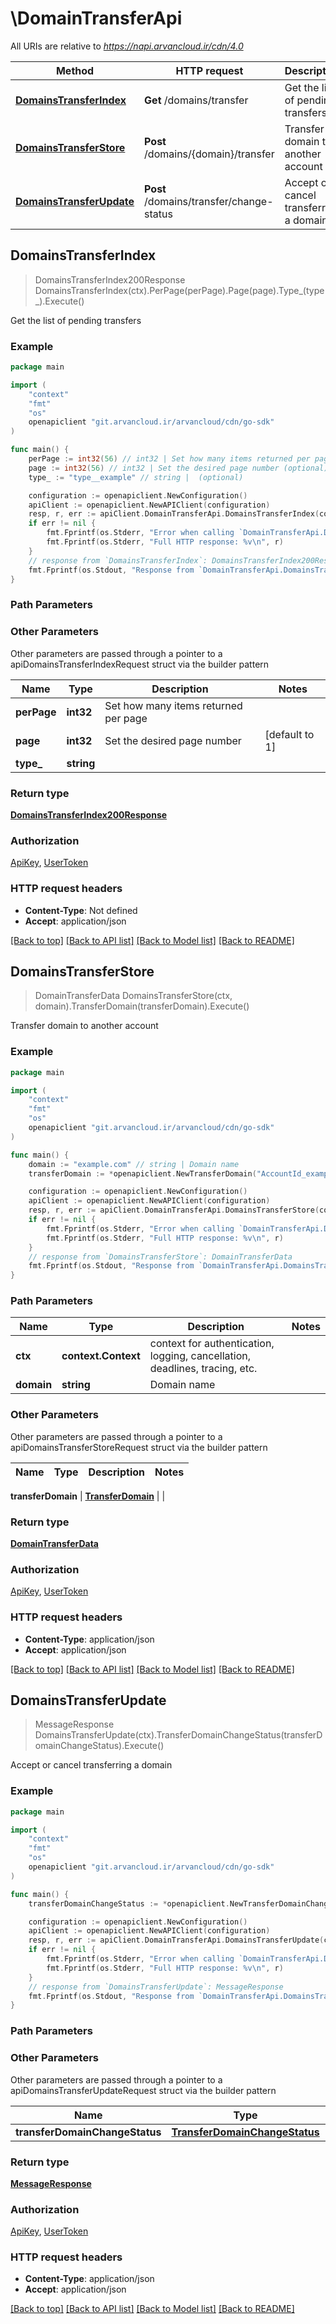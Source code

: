 # \DomainTransferApi

All URIs are relative to *https://napi.arvancloud.ir/cdn/4.0*

Method | HTTP request | Description
------------- | ------------- | -------------
[**DomainsTransferIndex**](DomainTransferApi.md#DomainsTransferIndex) | **Get** /domains/transfer | Get the list of pending transfers
[**DomainsTransferStore**](DomainTransferApi.md#DomainsTransferStore) | **Post** /domains/{domain}/transfer | Transfer domain to another account
[**DomainsTransferUpdate**](DomainTransferApi.md#DomainsTransferUpdate) | **Post** /domains/transfer/change-status | Accept or cancel transferring a domain



## DomainsTransferIndex

> DomainsTransferIndex200Response DomainsTransferIndex(ctx).PerPage(perPage).Page(page).Type_(type_).Execute()

Get the list of pending transfers

### Example

```go
package main

import (
    "context"
    "fmt"
    "os"
    openapiclient "git.arvancloud.ir/arvancloud/cdn/go-sdk"
)

func main() {
    perPage := int32(56) // int32 | Set how many items returned per page (optional)
    page := int32(56) // int32 | Set the desired page number (optional) (default to 1)
    type_ := "type__example" // string |  (optional)

    configuration := openapiclient.NewConfiguration()
    apiClient := openapiclient.NewAPIClient(configuration)
    resp, r, err := apiClient.DomainTransferApi.DomainsTransferIndex(context.Background()).PerPage(perPage).Page(page).Type_(type_).Execute()
    if err != nil {
        fmt.Fprintf(os.Stderr, "Error when calling `DomainTransferApi.DomainsTransferIndex``: %v\n", err)
        fmt.Fprintf(os.Stderr, "Full HTTP response: %v\n", r)
    }
    // response from `DomainsTransferIndex`: DomainsTransferIndex200Response
    fmt.Fprintf(os.Stdout, "Response from `DomainTransferApi.DomainsTransferIndex`: %v\n", resp)
}
```

### Path Parameters



### Other Parameters

Other parameters are passed through a pointer to a apiDomainsTransferIndexRequest struct via the builder pattern


Name | Type | Description  | Notes
------------- | ------------- | ------------- | -------------
 **perPage** | **int32** | Set how many items returned per page | 
 **page** | **int32** | Set the desired page number | [default to 1]
 **type_** | **string** |  | 

### Return type

[**DomainsTransferIndex200Response**](DomainsTransferIndex200Response.md)

### Authorization

[ApiKey](HOW-TO.md#ApiKey), [UserToken](HOW-TO.md#UserToken)

### HTTP request headers

- **Content-Type**: Not defined
- **Accept**: application/json

[[Back to top]](#) [[Back to API list]](HOW-TO.md#documentation-for-api-endpoints)
[[Back to Model list]](HOW-TO.md#documentation-for-models)
[[Back to README]](HOW-TO.md)


## DomainsTransferStore

> DomainTransferData DomainsTransferStore(ctx, domain).TransferDomain(transferDomain).Execute()

Transfer domain to another account

### Example

```go
package main

import (
    "context"
    "fmt"
    "os"
    openapiclient "git.arvancloud.ir/arvancloud/cdn/go-sdk"
)

func main() {
    domain := "example.com" // string | Domain name
    transferDomain := *openapiclient.NewTransferDomain("AccountId_example") // TransferDomain |  (optional)

    configuration := openapiclient.NewConfiguration()
    apiClient := openapiclient.NewAPIClient(configuration)
    resp, r, err := apiClient.DomainTransferApi.DomainsTransferStore(context.Background(), domain).TransferDomain(transferDomain).Execute()
    if err != nil {
        fmt.Fprintf(os.Stderr, "Error when calling `DomainTransferApi.DomainsTransferStore``: %v\n", err)
        fmt.Fprintf(os.Stderr, "Full HTTP response: %v\n", r)
    }
    // response from `DomainsTransferStore`: DomainTransferData
    fmt.Fprintf(os.Stdout, "Response from `DomainTransferApi.DomainsTransferStore`: %v\n", resp)
}
```

### Path Parameters


Name | Type | Description  | Notes
------------- | ------------- | ------------- | -------------
**ctx** | **context.Context** | context for authentication, logging, cancellation, deadlines, tracing, etc.
**domain** | **string** | Domain name | 

### Other Parameters

Other parameters are passed through a pointer to a apiDomainsTransferStoreRequest struct via the builder pattern


Name | Type | Description  | Notes
------------- | ------------- | ------------- | -------------

 **transferDomain** | [**TransferDomain**](TransferDomain.md) |  | 

### Return type

[**DomainTransferData**](DomainTransferData.md)

### Authorization

[ApiKey](HOW-TO.md#ApiKey), [UserToken](HOW-TO.md#UserToken)

### HTTP request headers

- **Content-Type**: application/json
- **Accept**: application/json

[[Back to top]](#) [[Back to API list]](HOW-TO.md#documentation-for-api-endpoints)
[[Back to Model list]](HOW-TO.md#documentation-for-models)
[[Back to README]](HOW-TO.md)


## DomainsTransferUpdate

> MessageResponse DomainsTransferUpdate(ctx).TransferDomainChangeStatus(transferDomainChangeStatus).Execute()

Accept or cancel transferring a domain

### Example

```go
package main

import (
    "context"
    "fmt"
    "os"
    openapiclient "git.arvancloud.ir/arvancloud/cdn/go-sdk"
)

func main() {
    transferDomainChangeStatus := *openapiclient.NewTransferDomainChangeStatus("example.com", "Status_example") // TransferDomainChangeStatus |  (optional)

    configuration := openapiclient.NewConfiguration()
    apiClient := openapiclient.NewAPIClient(configuration)
    resp, r, err := apiClient.DomainTransferApi.DomainsTransferUpdate(context.Background()).TransferDomainChangeStatus(transferDomainChangeStatus).Execute()
    if err != nil {
        fmt.Fprintf(os.Stderr, "Error when calling `DomainTransferApi.DomainsTransferUpdate``: %v\n", err)
        fmt.Fprintf(os.Stderr, "Full HTTP response: %v\n", r)
    }
    // response from `DomainsTransferUpdate`: MessageResponse
    fmt.Fprintf(os.Stdout, "Response from `DomainTransferApi.DomainsTransferUpdate`: %v\n", resp)
}
```

### Path Parameters



### Other Parameters

Other parameters are passed through a pointer to a apiDomainsTransferUpdateRequest struct via the builder pattern


Name | Type | Description  | Notes
------------- | ------------- | ------------- | -------------
 **transferDomainChangeStatus** | [**TransferDomainChangeStatus**](TransferDomainChangeStatus.md) |  | 

### Return type

[**MessageResponse**](MessageResponse.md)

### Authorization

[ApiKey](HOW-TO.md#ApiKey), [UserToken](HOW-TO.md#UserToken)

### HTTP request headers

- **Content-Type**: application/json
- **Accept**: application/json

[[Back to top]](#) [[Back to API list]](HOW-TO.md#documentation-for-api-endpoints)
[[Back to Model list]](HOW-TO.md#documentation-for-models)
[[Back to README]](HOW-TO.md)

